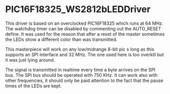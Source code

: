 # PIC16F18325_WS2812bLEDDriver

This driver is based on an overclocked PIC16F18325 which runs at 64 MHz.
The watchdog timer can be disabled by commenting out the AUTO_RESET define.
It was used for the reason that after a reset of the master sometimes the LEDs show a different color than was transmitted.

This masterpiece will work on any low/midrange 8-bit pic s long as this supports an SPI interface and 32 MHz. 
The one used here is too overkill but it was just lying around.

The signal is transmitted in realtime every time a byte arrives on the SPI bus.
The SPI bus should be operated with 750 KHz. It can work also with other frequencies,
it should only be paid attention to the fact that the pause times of the LEDs are kept.
